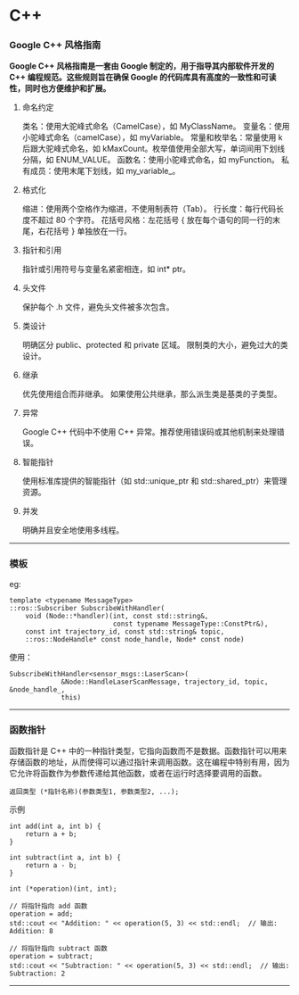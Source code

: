 # C++
### Google C++ 风格指南
**Google C++ 风格指南是一套由 Google 制定的，用于指导其内部软件开发的 C++ 编程规范。这些规则旨在确保 Google 的代码库具有高度的一致性和可读性，同时也方便维护和扩展。**
1. 命名约定

    类名：使用大驼峰式命名（CamelCase），如 MyClassName。
    变量名：使用小驼峰式命名（camelCase），如 myVariable。
    常量和枚举名：常量使用 k 后跟大驼峰式命名，如 kMaxCount。枚举值使用全部大写，单词间用下划线分隔，如 ENUM_VALUE。
    函数名：使用小驼峰式命名，如 myFunction。
    私有成员：使用末尾下划线，如 my_variable_。

2. 格式化

    缩进：使用两个空格作为缩进，不使用制表符（Tab）。
    行长度：每行代码长度不超过 80 个字符。
    花括号风格：左花括号 { 放在每个语句的同一行的末尾，右花括号 } 单独放在一行。

3. 指针和引用

    指针或引用符号与变量名紧密相连，如 int* ptr。

4. 头文件

    保护每个 .h 文件，避免头文件被多次包含。

5. 类设计

    明确区分 public、protected 和 private 区域。
    限制类的大小，避免过大的类设计。

6. 继承

    优先使用组合而非继承。
    如果使用公共继承，那么派生类是基类的子类型。

7. 异常

    Google C++ 代码中不使用 C++ 异常。推荐使用错误码或其他机制来处理错误。

8. 智能指针

    使用标准库提供的智能指针（如 std::unique_ptr 和 std::shared_ptr）来管理资源。

9. 并发

    明确并且安全地使用多线程。
---
### 模板
eg:

```
template <typename MessageType>
::ros::Subscriber SubscribeWithHandler(
    void (Node::*handler)(int, const std::string&,
                          const typename MessageType::ConstPtr&),
    const int trajectory_id, const std::string& topic,
    ::ros::NodeHandle* const node_handle, Node* const node)
```

使用：

```
SubscribeWithHandler<sensor_msgs::LaserScan>(
             &Node::HandleLaserScanMessage, trajectory_id, topic, &node_handle_,
             this)
```

---
### 函数指针
函数指针是 C++ 中的一种指针类型，它指向函数而不是数据。函数指针可以用来存储函数的地址，从而使得可以通过指针来调用函数。这在编程中特别有用，因为它允许将函数作为参数传递给其他函数，或者在运行时选择要调用的函数。

```
返回类型 (*指针名称)(参数类型1, 参数类型2, ...);
```
示例

```
int add(int a, int b) {
    return a + b;
}

int subtract(int a, int b) {
    return a - b;
}

int (*operation)(int, int);

// 将指针指向 add 函数
operation = add;
std::cout << "Addition: " << operation(5, 3) << std::endl;  // 输出: Addition: 8

// 将指针指向 subtract 函数
operation = subtract;
std::cout << "Subtraction: " << operation(5, 3) << std::endl;  // 输出: Subtraction: 2

```

---
